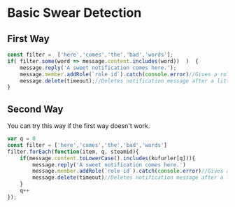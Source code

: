 # Basic Swear Detection

## First Way

```javascript
const filter =  ['here','comes','the','bad','words'];
if( filter.some(word => message.content.includes(word))  )  {
	message.reply('A sweet notification comes here.');
	message.member.addRole(`role id`).catch(console.error)//Gives a role to message author.
	message.delete(timeout);//Deletes notification message after a little while.
} 
```

## Second Way

You can try this way if the first way doesn't work.

```javascript
var q = 0
const filter = ['here','comes','the','bad','words']
filter.forEach(function(item, q, steamid){
	if(message.content.toLowerCase().includes(kufurler[q])){
		message.reply('A sweet notification comes here.')
		message.member.addRole(`role id`).catch(console.error)//Gives a role to message author.
		message.delete(timeout)//Deletes notification message after a little while.
	}
	q++
});
```

